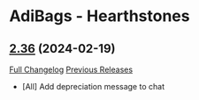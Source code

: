 # AdiBags - Hearthstones

## [2.36](https://github.com/Myrroddin/adibags-hearthstones/tree/2.36) (2024-02-19)
[Full Changelog](https://github.com/Myrroddin/adibags-hearthstones/compare/2.35-...2.36) [Previous Releases](https://github.com/Myrroddin/adibags-hearthstones/releases)

- [All] Add depreciation message to chat  
